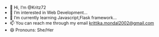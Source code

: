 - 👋 Hi, I’m @Kritz72
- 👀 I’m interested in Web Development...
- 🌱 I’m currently learning Javascript,Flask framework...
- 📫 You can reach me through my email krittika.mondal2002@gmail.com  
- 😄 Pronouns: She/Her

<!---
Kritz72/Kritz72 is a ✨ special ✨ repository because its `README.md` (this file) appears on your GitHub profile.
You can click the Preview link to take a look at your changes.
--->
